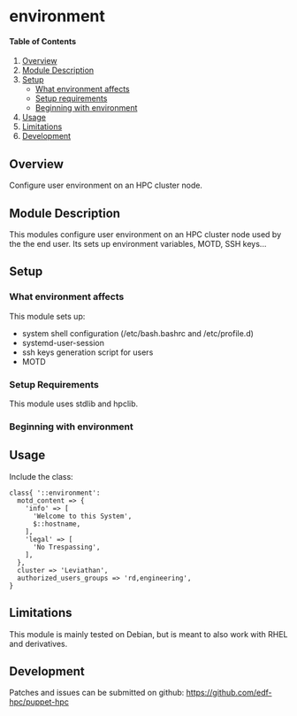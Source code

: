 # environment

#### Table of Contents

1. [Overview](#overview)
2. [Module Description](#module-description)
3. [Setup](#setup)
    * [What environment affects](#what-environment-affects)
    * [Setup requirements](#setup-requirements)
    * [Beginning with environment](#beginning-with-environment)
4. [Usage](#usage)
5. [Limitations](#limitations)
6. [Development](#development)

## Overview

Configure user environment on an HPC cluster node.

## Module Description

This modules configure user environment on an HPC cluster node used by the the
end user. Its sets up environment variables, MOTD, SSH keys...

## Setup

### What environment affects

This module sets up:
 - system shell configuration (/etc/bash.bashrc and /etc/profile.d)
 - systemd-user-session
 - ssh keys generation script for users
 - MOTD

### Setup Requirements

This module uses stdlib and hpclib.

### Beginning with environment

## Usage

Include the class:

```
class{ '::environment':
  motd_content => {
    'info' => [
      'Welcome to this System',
      $::hostname,
    ],
    'legal' => [
      'No Trespassing',
    ],
  },
  cluster => 'Leviathan',
  authorized_users_groups => 'rd,engineering',
}
```  

## Limitations

This module is mainly tested on Debian, but is meant to also work with RHEL and
derivatives.

## Development

Patches and issues can be submitted on github:
https://github.com/edf-hpc/puppet-hpc
